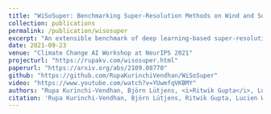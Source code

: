 ```yaml
---
title: "WiSoSuper: Benchmarking Super-Resolution Methods on Wind and Solar Data"
collection: publications
permalink: /publication/wisosuper
excerpt: "An extensible benchmark of deep learning-based super-resolution techniques on wind and solar data. We accompany the benchmark with a novel public, processed, and machine learning-ready dataset for benchmarking super-resolution methods on wind and solar data."
date: 2021-09-23
venue: "Climate Change AI Workshop at NeurIPS 2021"
projecturl: "https://rupakv.com/wisosuper.html"
paperurl: "https://arxiv.org/abs/2109.08770"
github: "https://github.com/RupaKurinchiVendhan/WiSoSuper"
video: "https://www.youtube.com/watch?v=YUwmfqVKBMY"
authors: "Rupa Kurinchi-Vendhan, Björn Lütjens, <i>Ritwik Gupta</i>, Lucien Werner, Dava Newman"
citation: 'Rupa Kurinchi-Vendhan, Björn Lütjens, Ritwik Gupta, Lucien Werner, and Dava Newman. "WiSoSuper: Benchmarking Super-Resolution Methods on Wind and Solar Data." Tackling Climate Change with Machine Learning Workshop at NeurIPS (2021).'
---
```

